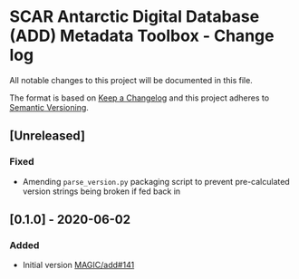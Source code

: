 # SCAR Antarctic Digital Database (ADD) Metadata Toolbox - Change log

All notable changes to this project will be documented in this file.

The format is based on [Keep a Changelog](http://keepachangelog.com/en/1.0.0/)
and this project adheres to [Semantic Versioning](http://semver.org/spec/v2.0.0.html).

## [Unreleased]

### Fixed

* Amending `parse_version.py` packaging script to prevent pre-calculated version strings being broken if fed back in

## [0.1.0] - 2020-06-02

### Added

* Initial version [MAGIC/add#141](https://gitlab.data.bas.ac.uk/MAGIC/add/issues/141)
